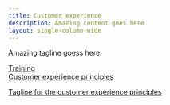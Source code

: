 ```yaml
---
title: Customer experience
description: Amazing content goes here
layout: single-column-wide
---
```


<div class="cagov-hero-body-content">
<p>Amazing tagline goess here</p>
<div class="content-grid-wrapper">
    <a class="tile-link" href="/customer-experience/customer-experience-principles/">
    <div class="content-tile">
        <div class="content-tile-header header-ribbon"><span class="title-card-header-label">Training</span></div>
        <div class="content-tile-title">Customer experience principles</div>
        <p>Tagline for the customer experience principles
        </p>
    </div></a>
</div>
</div>
